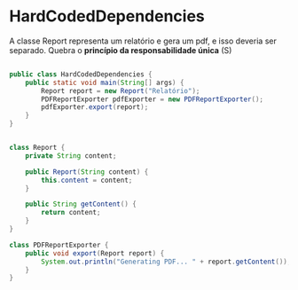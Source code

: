 
# HardCodedDependencies

A classe Report representa um relatório e gera um pdf, e isso deveria ser separado. Quebra o **princípio da responsabilidade única** (S)

```java

public class HardCodedDependencies {
    public static void main(String[] args) {
        Report report = new Report("Relatório");
        PDFReportExporter pdfExporter = new PDFReportExporter();
        pdfExporter.export(report);
    }
}


class Report {
    private String content;

    public Report(String content) {
        this.content = content;
    }

    public String getContent() {
        return content;
    }
}

class PDFReportExporter {
    public void export(Report report) {
        System.out.println("Generating PDF... " + report.getContent());
    }
}
